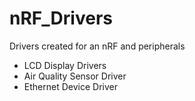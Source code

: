 # nRF_Drivers
Drivers created for an nRF and peripherals


* LCD Display Drivers
* Air Quality Sensor Driver
* Ethernet Device Driver

